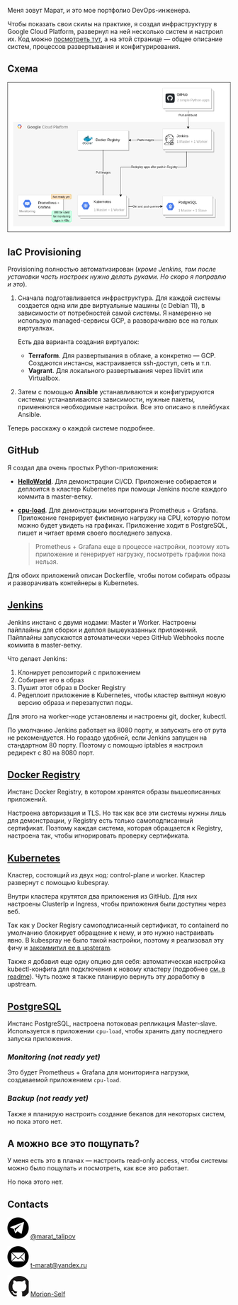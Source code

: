 
Меня зовут Марат, и это мое портфолио DevOps-инженера.

Чтобы показать свои скилы на практике, я создал инфраструктуру в Google Cloud Platform, развернул на ней несколько систем и настроил их. Код можно <a href="https://github.com/morion-devops" target="_blank">посмотреть тут</a>, а на этой странице — общее описание систем, процессов развертывания и конфигурирования.
 
 <!-- ----------------------------------------------------------------------------------------- -->

## Схема

![](./images/scheme.png)

<!-- ----------------------------------------------------------------------------------------- -->

## IaC Provisioning

Provisioning полностью автоматизирован (*кроме Jenkins, там после установки часть настроек нужно делать руками. Но скоро я поправлю и это*).

1. Сначала подготавливается инфраструктура. Для каждой системы создается одна или две виртуальные машины (с Debian 11), в зависимости от потребностей самой системы. Я намеренно не использую managed-сервисы GCP, а разворачиваю все на голых виртуалках.

   Есть два варианта создания виртуалок:

   * **Terraform**. Для развертывания в облаке, а конкретно — GCP. Создаются инстансы, настраивается ssh-доступ, сеть и т.п. 
   * **Vagrant**. Для локального развертывания через libvirt или Virtualbox.

1. Затем с помощью **Ansible** устанавливаются и конфигурируются системы: устанавливаются зависимости, нужные пакеты, применяются необходимые настройки. Все это описано в плейбуках Ansible.

Теперь расскажу о каждой системе подробнее.

<!-- ----------------------------------------------------------------------------------------- -->

## GitHub

Я создал два очень простых Python-приложения: 

* **<a href="https://github.com/morion-devops/hello" target="_blank">HelloWorld</a>**. Для демонстрации CI/CD. Приложение собирается и деплоится в кластер Kubernetes при помощи Jenkins после каждого коммита в master-ветку.

* **<a href="https://github.com/morion-devops/cpu-load" target="_blank">cpu-load</a>**. Для демонстрации мониторинга Prometheus + Grafana. Приложение генерирует фиктивную нагрузку на CPU, которую потом можно будет увидеть на графиках. Приложение ходит в PostgreSQL, пишет и читает время своего последнего запуска.

   > Prometheus + Grafana еще в процессе настройки, поэтому хоть приложение и генерирует нагрузку, посмотреть графики пока нельзя.

Для обоих приложений описан Dockerfile, чтобы потом собирать образы и разворачивать контейнеры в Kubernetes.

<!-- ----------------------------------------------------------------------------------------- -->

## <a href="https://github.com/morion-devops/jenkins" target="_blank">Jenkins</a>

Jenkins инстанс с двумя нодами: Master и Worker. Настроены пайплайны для сборки и деплоя вышеуказанных приложений. Пайплайны запускаются автоматически через GitHub Webhooks после коммита в master-ветку. 

Что делает Jenkins:

1. Клонирует репозиторий с приложением
1. Собирает его в образ
1. Пушит этот образ в Docker Registry
1. Редеплоит приложение в Kubernetes, чтобы кластер вытянул новую версию образа и перезапустил поды.

Для этого на worker-ноде установлены и настроены git, docker, kubectl.

По умолчанию Jenkins работает на 8080 порту, и запускать его от рута не рекомендуется. Но гораздо удобней, если Jenkins запущен на стандартном 80 порту. Поэтому с помощью iptables я настроил редирект с 80 на 8080 порт.

<!-- ----------------------------------------------------------------------------------------- -->

## <a href="https://github.com/morion-devops/registry" target="_blank">Docker Registry</a>

Инстанс Docker Registry, в котором хранятся образы вышеописанных приложений. 

Настроена авторизация и TLS. Но так как все эти системы нужны лишь для демонстрации, у Registry есть только самоподписанный сертификат. Поэтому каждая система, которая обращается к Registry, настроена так, чтобы игнорировать проверку сертификата.

<!-- ----------------------------------------------------------------------------------------- -->

## <a href="https://github.com/morion-devops/kubernetes" target="_blank">Kubernetes</a>

Кластер, состоящий из двух нод: control-plane и worker. Кластер развернут с помощью kubespray.

Внутри кластера крутятся два приложения из GitHub. Для них настроены ClusterIp и Ingress, чтобы приложения были доступны через веб.

Так как у Docker Regisry самоподписанный сертификат, то containerd по умолчанию блокирует обращение к нему, и это нужно настраивать явно. В kubespray не было такой настройки, поэтому я реализовал эту фичу и <a href="https://github.com/kubernetes-sigs/kubespray/pull/8298" target="_blank">закоммитил ее в upsteram</a>.

Также я добавил еще одну опцию для себя: автоматическая настройка kubectl-конфига для подключения к новому кластеру (подробнее <a href="https://github.com/morion-devops/kubernetes#readme" target="_blank">см. в readme</a>). Чуть позже я также планирую вернуть эту доработку в upstream.

<!-- ----------------------------------------------------------------------------------------- -->

## <a href="https://github.com/morion-devops/postgresql" target="_blank">PostgreSQL</a>

Инстанс PostgreSQL, настроена потоковая репликация Master-slave. Используется в приложении `cpu-load`, чтобы хранить дату последнего запуска приложения.

<!-- ----------------------------------------------------------------------------------------- -->

### *Monitoring (not ready yet)*

Это будет Prometheus + Grafana для мониторинга нагрузки, создаваемой приложением `cpu-load`.

<!-- ----------------------------------------------------------------------------------------- -->

### *Backup (not ready yet)*

Также я планирую настроить создание бекапов для некоторых систем, но пока этого нет.

<!-- ----------------------------------------------------------------------------------------- -->

## А можно все это пощупать?

У меня есть это в планах — настроить read-only access, чтобы системы можно было пощупать и посмотреть, как все это работает.

Но пока этого нет.


## Contacts

![telegram](images/telegram.svg) [@marat_talipov](https://t.me/marat_talipov)

![telegram](images/email.svg) [t-marat@yandex.ru](mailto:t-marat@yandex.ru)

![telegram](images/github.svg) [Morion-Self](https://github.com/Morion-Self)